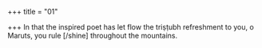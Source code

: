 +++
title = "01"

+++
In that the inspired poet has let flow the triṣṭubh refreshment to you, o  Maruts,
you rule [/shine] throughout the mountains.
